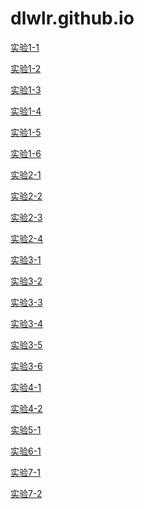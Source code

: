 # dlwlr.github.io
<html>
<head>
<meta charset="utf-8">
</head>


<body background="背景.jpg">
<p><a href="Untitled-1.html">实验1-1</a></p>
<p><a href="Untitled-2.html">实验1-2</a></p>
<p><a href="Untitled-3.html">实验1-3</a></p>
<p><a href="Untitled-4.html">实验1-4</a></p>
<p><a href="Untitled-5.html">实验1-5</a></p>
<p><a href="Untitled-6.html">实验1-6</a></p>
<p><a href="Untitled-7.html">实验2-1</a></p>
<p><a href="Untitled-8.html">实验2-2</a></p>
<p><a href="Untitled-9.html">实验2-3</a></p>
<p><a href="Untitled-10.html">实验2-4</a></p>
<p><a href="Untitled-11.html">实验3-1</a></p>
<p><a href="Untitled-12.html">实验3-2</a></p>
<p><a href="Untitled-13.html">实验3-3</a></p>
<p><a href="Untitled-14.html">实验3-4</a></p>
<p><a href="Untitled-15.html">实验3-5</a></p>
<p><a href="Untitled-16.html">实验3-6</a></p>
<p><a href="Untitled-17.html">实验4-1</a></p>
<p><a href="Untitled-18.html">实验4-2</a></p>
<p><a href="Untitled-19.html">实验5-1</a></p>
<p><a href="Untitled-20.html">实验6-1</a></p>
<p><a href="Untitled-21.html">实验7-1</a></p>
<p><a href="Untitled-22.html">实验7-2</a></p>
</body>
</html>
